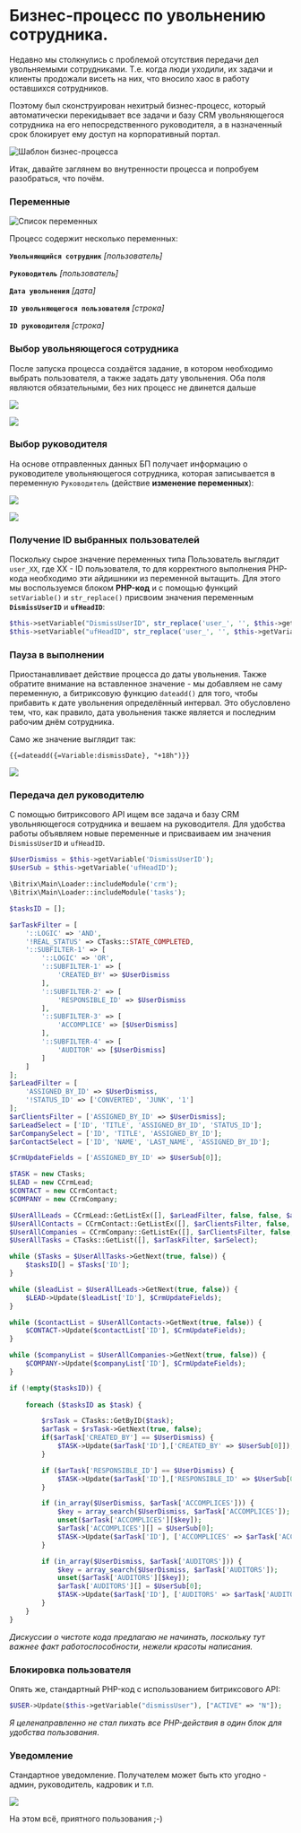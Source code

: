 # Бизнес-процесс по увольнению сотрудника.

Недавно мы столкнулись с проблемой отсутствия передачи дел увольняемыми сотрудниками. Т.е. когда люди уходили, их задачи и клиенты продожали висеть на них, что вносило хаос в работу оставшихся сотрудников.

Поэтому был сконструирован нехитрый бизнес-процесс, который автоматически перекидывает все задачи и базу CRM увольняющегося сотрудника на его непосредственного руководителя, а в назначенный срок блокирует ему доступ на корпоративный портал.

![Шаблон бизнес-процесса](http://ramapriyakirtan.myjino.ru/bp_151_bx24.dismiss_user/00_bp.png)

Итак, давайте заглянем во внутренности процесса и попробуем разобраться, что почём.

### Переменные

![Список переменных](http://ramapriyakirtan.myjino.ru/bp_151_bx24.dismiss_user/02_bp_.png)

Процесс содержит несколько переменных:

**`Увольняющийся сотрудник`** *[пользователь]*

**`Руководитель`** *[пользователь]*

**`Дата увольнения`** *[дата]*

**`ID увольняющегося пользователя`** *[строка]*

**`ID руководителя`** *[строка]*

### Выбор увольняющегося сотрудника

После запуска процесса создаётся задание, в котором необходимо выбрать пользователя, а также задать дату увольнения. Оба поля являются обязательными, без них процесс не двинется дальше

![](http://ramapriyakirtan.myjino.ru/bp_151_bx24.dismiss_user/03_bp.png)

![](http://ramapriyakirtan.myjino.ru/bp_151_bx24.dismiss_user/04_bp.png)

### Выбор руководителя

На основе отправленных данных БП получает информацию о руководителе увольняющегося сотрудника, которая записывается в переменную `Руководитель` (действие **изменение переменных**):

![](http://ramapriyakirtan.myjino.ru/bp_151_bx24.dismiss_user/06_bp.png)

![](http://ramapriyakirtan.myjino.ru/bp_151_bx24.dismiss_user/07_bp.png)

### Получение ID выбранных пользователей

Поскольку сырое значение переменных типа Пользователь выглядит `user_XX`, где XX - ID пользователя, то для корректного выполнения PHP-кода необходимо эти айдишники из переменной вытащить. Для этого мы воспользуемся блоком **PHP-код** и с помощью функций `setVariable()` и `str_replace()` присвоим значения переменным **`DismissUserID`** и **`ufHeadID`**:

```php
$this->setVariable("DismissUserID", str_replace('user_', '', $this->getVariable('dismissUser')));
$this->setVariable("ufHeadID", str_replace('user_', '', $this->getVariable('ufHead')));
```

### Пауза в выполнении

Приостанавливает действие процесса до даты увольнения. Также обратите внимание на вставленное значение - мы добавляем не саму переменную, а битриксовую функцию `dateadd()` для того, чтобы прибавить к дате увольнения определённый интервал. Это обусловлено тем, что, как правило, дата увольнения также является и последним рабочим днём сотрудника.

Само же значение выглядит так:

`{{=dateadd({=Variable:dismissDate}, "+18h")}}`

![](http://ramapriyakirtan.myjino.ru/bp_151_bx24.dismiss_user/08_bp.png)

### Передача дел руководителю

С помощью битриксового API ищем все задача и базу CRM увольняющегося сотрудника и вешаем на руководителя. Для удобства работы объявляем новые переменные и присваиваем им значения `DismissUserID` и `ufHeadID`.

```php
$UserDismiss = $this->getVariable('DismissUserID');
$UserSub = $this->getVariable('ufHeadID');

\Bitrix\Main\Loader::includeModule('crm');
\Bitrix\Main\Loader::includeModule('tasks');

$tasksID = [];

$arTaskFilter = [
    '::LOGIC' => 'AND',
    '!REAL_STATUS' => CTasks::STATE_COMPLETED,
    '::SUBFILTER-1' => [
        '::LOGIC' => 'OR',
        '::SUBFILTER-1' => [
            'CREATED_BY' => $UserDismiss
        ],
        '::SUBFILTER-2' => [
            'RESPONSIBLE_ID' => $UserDismiss
        ],
        '::SUBFILTER-3' => [
            'ACCOMPLICE' => [$UserDismiss]
        ],
        '::SUBFILTER-4' => [
            'AUDITOR' => [$UserDismiss]
        ]
    ]
];
$arLeadFilter = [
    'ASSIGNED_BY_ID' => $UserDismiss,
    '!STATUS_ID' => ['CONVERTED', 'JUNK', '1']
];
$arClientsFilter = ['ASSIGNED_BY_ID' => $UserDismiss];
$arLeadSelect = ['ID', 'TITLE', 'ASSIGNED_BY_ID', 'STATUS_ID'];
$arCompanySelect = ['ID', 'TITLE', 'ASSIGNED_BY_ID'];
$arContactSelect = ['ID', 'NAME', 'LAST_NAME', 'ASSIGNED_BY_ID'];

$CrmUpdateFields = ['ASSIGNED_BY_ID' => $UserSub[0]];

$TASK = new CTasks;
$LEAD = new CCrmLead;
$CONTACT = new CCrmContact;
$COMPANY = new CCrmCompany;

$UserAllLeads = CCrmLead::GetListEx([], $arLeadFilter, false, false, $arLeadSelect);
$UserAllContacts = CCrmContact::GetListEx([], $arClientsFilter, false, false, $arContactSelect);
$UserAllCompanies = CCrmCompany::GetListEx([], $arClientsFilter, false, false, $arCompanySelect);
$UserAllTasks = CTasks::GetList([], $arTaskFilter, $arSelect);

while ($Tasks = $UserAllTasks->GetNext(true, false)) {
    $tasksID[] = $Tasks['ID'];
}

while ($leadList = $UserAllLeads->GetNext(true, false)) {
    $LEAD->Update($leadList['ID'], $CrmUpdateFields);
}

while ($contactList = $UserAllContacts->GetNext(true, false)) {
    $CONTACT->Update($contactList['ID'], $CrmUpdateFields);
}

while ($companyList = $UserAllCompanies->GetNext(true, false)) {
    $COMPANY->Update($companyList['ID'], $CrmUpdateFields);
}

if (!empty($tasksID)) {
    
    foreach ($tasksID as $task) {

        $rsTask = CTasks::GetByID($task);
        $arTask = $rsTask->GetNext(true, false);
        if($arTask['CREATED_BY'] == $UserDismiss) {
            $TASK->Update($arTask['ID'],['CREATED_BY' => $UserSub[0]]);
        }

        if ($arTask['RESPONSIBLE_ID'] == $UserDismiss) {
            $TASK->Update($arTask['ID'],['RESPONSIBLE_ID' => $UserSub[0]]);
        }

        if (in_array($UserDismiss, $arTask['ACCOMPLICES'])) {
            $key = array_search($UserDismiss, $arTask['ACCOMPLICES']);
            unset($arTask['ACCOMPLICES'][$key]);
            $arTask['ACCOMPLICES'][] = $UserSub[0];
            $TASK->Update($arTask['ID'], ['ACCOMPLICES' => $arTask['ACCOMPLICES']]);
        }

        if (in_array($UserDismiss, $arTask['AUDITORS'])) {
            $key = array_search($UserDismiss, $arTask['AUDITORS']);
            unset($arTask['AUDITORS'][$key]);
            $arTask['AUDITORS'][] = $UserSub[0];
            $TASK->Update($arTask['ID'], ['AUDITORS' => $arTask['AUDITORS']]);
        }        
    }    
}

```

*Дискуссии о чистоте кода предлагаю не начинать, поскольку тут важнее факт работоспособности, нежели красоты написания.*

### Блокировка пользователя

Опять же, стандартный PHP-код с использованием битриксового API:

```php
$USER->Update($this->getVariable("dismissUser"), ["ACTIVE" => "N"]);
```

*Я целенаправленно не стал пихать все PHP-действия в один блок для удобства пользования*.

### Уведомление

Стандартное уведомление. Получателем может быть кто угодно - админ, руководитель, кадровик и т.п.

![](http://ramapriyakirtan.myjino.ru/bp_151_bx24.dismiss_user/09_bp.png)

На этом всё, приятного пользования ;-)

